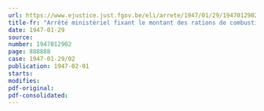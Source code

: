```yaml
---
url: https://www.ejustice.just.fgov.be/eli/arrete/1947/01/29/1947012902/justel
title-fr: "Arrêté ministériel fixant le montant des rations de combustibles à usage domestique pour le mois de février 1947"
date: 1947-01-29
source:
number: 1947012902
page: 888888
case: 1947-01-29/02
publication: 1947-02-01
starts:
modifies:
pdf-original:
pdf-consolidated:
---
```


